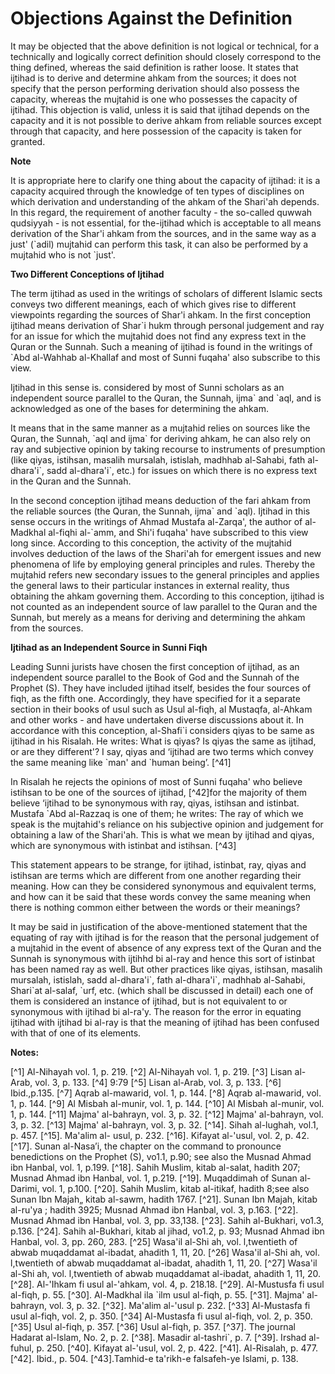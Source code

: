 Objections Against the Definition
=================================

It may be objected that the above definition is not logical or
tech­nical, for a technically and logically correct definition should
closely correspond to the thing defined, whereas the said definition is
rather loose. It states that ijtihad is to derive and determine ahkam
from the sources; it does not specify that the person performing
derivation should also possess the capacity, whereas the mujtahid is one
who possesses the capacity of ijtihad. This objection is valid, unless
it is said that ijtihad depends on the capacity and it is not possible
to derive ahkam from reliable sources except through that capacity, and
here possession of the capacity is taken for granted.

**Note**

It is appropriate here to clarify one thing about the capacity of
ijtihad: it is a capacity acquired through the knowledge of ten types of
disciplines on which derivation and understanding of the ahkam of the
Shari'ah depends. In this regard, the requirement of another faculty -
the so-called quwwah qudsiyyah - is not essential, for the-ijtihad which
is acceptable to all means derivation of the Shar'i ahkam from the
sources, and in the same way as a just' (\`adil) mujtahid can perform
this task, it can also be performed by a mujtahid who is not \`just'.

**Two Different Conceptions of Ijtihad**

The term ijtihad as used in the writings of scholars of different
Islamic sects conveys two different meanings, each of which gives rise
to different viewpoints regarding the sources of Shar'i ahkam. In the
first conception ijtihad means derivation of Shar\`i hukm through
personal judgement and ray for an issue for which the mujtahid does not
find any express text in the Quran or the Sunnah. Such a meaning of
ijtihad is found in the writings of \`Abd al-Wahhab al-Khallaf and most
of Sunni fuqaha' also subscribe to this view.

Ijtihad in this sense is. considered by most of Sunni scholars as an
independent source parallel to the Quran, the Sunnah, ijma\` and \`aql,
and is acknowledged as one of the bases for determining the ahkam.

It means that in the same manner as a mujtahid relies on sources like
the Quran, the Sunnah, \`aql and ijma\` for deriving ahkam, he can also
rely on ray and subjective opinion by taking recourse to instruments of
presumption (like qiyas, istihsan, masalih mursalah, istislah, madhhab
al-Sahabi, fath al-dhara'i\`, sadd al-dhara'i\`, etc.) for issues on
which there is no express text in the Quran and the Sunnah.

In the second conception ijtihad means deduction of the fari ahkam from
the reliable sources (the Quran, the Sunnah, ijma\` and \`aql). Ijtihad
in this sense occurs in the writings of Ahmad Mustafa al-Zarqa', the
author of al-Madkhal al-fiqhi al-\`amm, and Shi'i fuqaha' have
sub­scribed to this view long since. According to this conception, the
activity of the mujtahid involves deduction of the laws of the Shari'ah
for emergent issues and new phenomena of life by employing general
principles and rules. Thereby the mujtahid refers new secondary issues
to the general principles and applies the general laws to their
particular instances in external reality, thus obtaining the ahkam
governing them. According to this conception, ijtihad is not counted as
an independent source of law parallel to the Quran and the Sunnah, but
merely as a means for deriving and determining the ahkam from the
sources.

**Ijtihad as an Independent Source in Sunni Fiqh**

Leading Sunni jurists have chosen the first conception of ijtihad, as
an independent source parallel to the Book of God and the Sunnah of the
Prophet (S). They have included ijtihad itself, besides the four sources
of fiqh, as the fifth one. Accordingly, they have specified for it a
separate section in their books of usul such as Usul al-fiqh, al­
Mustaqfa, al-Ahkam and other works - and have undertaken diverse
discussions about it. In accordance with this conception, al-Shafi\`i
considers qiyas to be same as ijtihad in his Risalah. He writes: What is
qiyas? Is qiyas the same as ijtihad, or are they different'? I say,
qiyas and ‘ijtihad are two terms which convey the same meaning like
\`man' and \`human being’. [^41]

In Risalah he rejects the opinions of most of Sunni fuqaha' who believe
istihsan to be one of the sources of ijtihad, [^42]for the majority of
them believe ‘ijtihad to be synonymous with ray, qiyas, istihsan and
istinbat. Mustafa \`Abd al-Razzaq is one of them; he writes: The ray of
which we speak is the mujtahid's reliance on his subjective opinion and
judgement for obtaining a law of the Shari'ah. This is what we mean by
ijtihad and qiyas, which are synonymous with istinbat and istihsan.
[^43]

This statement appears to be strange, for ijtihad, istinbat, ray, qiyas
and istihsan are terms which are different from one another regarding
their meaning. How can they be considered synonymous and equivalent
terms, and how can it be said that these words convey the same meaning
when there is nothing common either between the words or their
meanings?

It may be said in justification of the above-mentioned statement that
the equating of ray with ijtihad is for the reason that the personal
judgement of a mujtahid in the event of absence of any express text of
the Quran and the Sunnah is synonymous with ijtihhd bi al-ray and hence
this sort of istinbat has been named ray as well. But other practices
like qiyas, istihsan, masalih mursalah, istislah, sadd al-dhara'i\`,
fath al-dhara'i\`, madhhab al-Sahabi, Shari\`at al-salaf, \`urf, etc.
(which shall be discussed in detail) each one of them is considered an
instance of ijtihad, but is not equivalent to or synonymous with ijtihad
bi al­-ra'y. The reason for the error in equating ijtihad with ijtihad
bi al-ray is that the meaning of ijtihad has been confused with that of
one of its elements.

**Notes:**

[^1] Al-Nihayah vol. 1, p. 219.
[^2] Al-Nihayah vol. 1, p. 219.
[^3] Lisan al-Arab, vol. 3, p. 133.
[^4] 9:79
[^5] Lisan al-Arab, vol. 3, p. 133.
[^6] Ibid.,p.135.
[^7] Aqrab al-mawarid, vol. 1, p. 144.
[^8] Aqrab al-mawarid, vol. 1, p. 144.
[^9] Al Misbah al-munir, vol. 1, p. 144.
[^10] Al Misbah al-munir, vol. 1, p. 144.
[^11] Majma' al-bahrayn, vol. 3, p. 32.
[^12] Majma' al-bahrayn, vol. 3, p. 32.
[^13] Majma' al-bahrayn, vol. 3, p. 32.
[^14]. Sihah al-lughah, vol.1, p. 457.
[^15]. Ma'alim al- usul, p. 232.
[^16]. Kifayat al-'usul, vol. 2, p. 42.
[^17]. Sunan al-Nasa’i, the chapter on the command to pronounce
benedictions on the Prophet (S), vo1.1, p.90; see also the Musnad Ahmad
ibn Hanbal, vol. 1, p.199.
[^18]. Sahih Muslim, kitab al-salat, hadith 207; Musnad Ahmad ibn
Hanbal, vol. 1, p.219.
[^19]. Muqaddimah of Sunan al-Darimi, vol. 1, p.100.
[^20]. Sahih Muslim, kitab al-itikaf, hadith 8;see also Sunan Ibn Majah„
kitab al-sawm, hadith 1767.
[^21]. Sunan Ibn Majah, kitab al-ru'ya ; hadith 3925; Musnad Ahmad ibn
Hanbal, vol. 3, p.163.
[^22]. Musnad Ahmad ibn Hanbal, vol. 3, pp. 33,138.
[^23]. Sahih al-Bukhari, vo1.3, p.136.
[^24]. Sahih al-Bukhari, kitab al jihad, vo1.2, p. 93; Musnad Ahmad ibn
Hanbal, vol. 3, pp. 260, 283.
[^25] Wasa'il al-Shi ah, vol. l,twentieth of abwab muqaddamat
al-­ibadat, ahadith 1, 11, 20.
[^26] Wasa'il al-Shi ah, vol. l,twentieth of abwab muqaddamat
al-­ibadat, ahadith 1, 11, 20.
[^27] Wasa'il al-Shi ah, vol. l,twentieth of abwab muqaddamat
al-­ibadat, ahadith 1, 11, 20.
[^28]. Al-'Ihkam fi usul al-'ahkam, vol. 4, p. 218.18.
[^29]. Al-Mustusfa fi usul al-fiqh, p. 55.
[^30]. Al-Madkhal ila \`ilm usul al-fiqh, p. 55.
[^31]. Majma' al-bahrayn, vol. 3, p. 32.
[^32]. Ma'alim al-'usul p. 232.
[^33] Al-Mustasfa fi usul al-fiqh, vol. 2, p. 350.
[^34] Al-Mustasfa fi usul al-fiqh, vol. 2, p. 350.
[^35] Usul al-fiqh, p. 357.
[^36] Usul al-fiqh, p. 357.
[^37]. The journal Hadarat al-Islam, No. 2, p. 2.
[^38]. Masadir al-tashri\`, p. 7.
[^39]. Irshad al-fuhul, p. 250.
[^40]. Kifayat al-'usul, vol. 2, p. 422.
[^41]. Al-Risalah, p. 477.
[^42]. Ibid., p. 504.
[^43].Tamhid-e ta'rikh-e falsafeh-ye Islami, p. 138.


